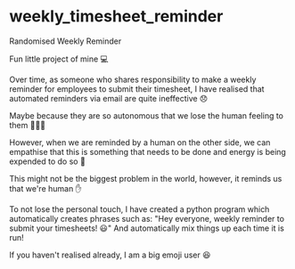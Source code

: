# weekly_timesheet_reminder
Randomised Weekly Reminder

Fun little project of mine 💻 

Over time, as someone who shares responsibility to make a weekly reminder for employees to submit their timesheet, I have realised that automated reminders via email are quite ineffective 😞 

Maybe because they are so autonomous that we lose the human feeling to them 🧑‍🤝‍🧑 

However, when we are reminded by a human on the other side, we can empathise that this is something that needs to be done and energy is being expended to do so 🔋 

This might not be the biggest problem in the world, however, it reminds us that we're human ✋ 

To not lose the personal touch, I have created a python program which automatically creates phrases such as: 
"Hey everyone, weekly reminder to submit your timesheets! 😃"
And automatically mix things up each time it is run!

If you haven't realised already, I am a big emoji user 😆 

